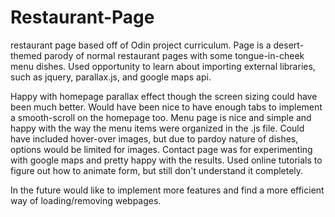 # Restaurant-Page
restaurant page based off of Odin project curriculum. Page is a desert-themed parody of normal restaurant pages with some tongue-in-cheek menu dishes. Used opportunity to learn about importing external libraries, such as jquery, parallax.js, and google maps api.

Happy with homepage parallax effect though the screen sizing could have been much better. Would have been nice to have enough tabs to implement a smooth-scroll 
on the homepage too. Menu page is nice and simple and happy with the way the menu items were organized in the .js file. Could have included hover-over images, but
due to pardoy nature of dishes, options would be limited for images. Contact page was for experimenting with google maps and pretty happy with the results. Used
online tutorials to figure out how to animate form, but still don't understand it completely.

In the future would like to implement more features and find a more efficient way of loading/removing webpages.
